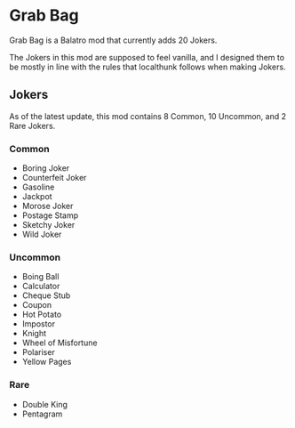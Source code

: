 # Grab Bag
Grab Bag is a Balatro mod that currently adds 20 Jokers.

The Jokers in this mod are supposed to feel vanilla, and I designed them to be mostly in line with the rules that localthunk follows when making Jokers. 

## Jokers
As of the latest update, this mod contains 8 Common, 10 Uncommon, and 2 Rare Jokers.
### Common
- Boring Joker
- Counterfeit Joker
- Gasoline
- Jackpot
- Morose Joker
- Postage Stamp
- Sketchy Joker
- Wild Joker
### Uncommon
- Boing Ball
- Calculator
- Cheque Stub
- Coupon
- Hot Potato
- Impostor
- Knight
- Wheel of Misfortune
- Polariser
- Yellow Pages
### Rare
- Double King
- Pentagram
